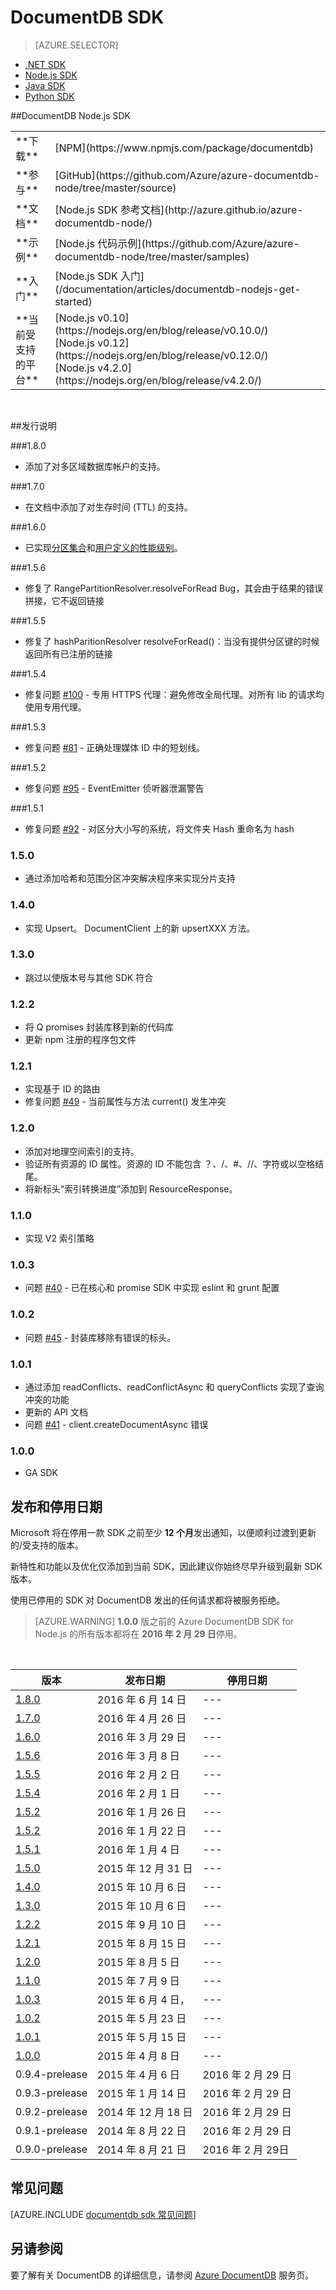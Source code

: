 <properties 
	pageTitle="DocumentDB Node.js SDK | Azure" 
	description="了解有关 Node.js SDK 的全部信息，包括发布日期、停用日期和 DocumentDB Node.js SDK 各版本之间所做的更改。" 
	services="documentdb" 
	documentationCenter="nodejs" 
	authors="aliuy" 
	manager="jhubbard" 
	editor="cgronlun"/>

<tags 
	ms.service="documentdb" 
	ms.date="06/14/2016" 
	wacn.date="06/29/2016"/>

# DocumentDB SDK

> [AZURE.SELECTOR]
- [.NET SDK](/documentation/articles/documentdb-sdk-dotnet)
- [Node.js SDK](/documentation/articles/documentdb-sdk-node)
- [Java SDK](/documentation/articles/documentdb-sdk-java)
- [Python SDK](/documentation/articles/documentdb-sdk-python)

##DocumentDB Node.js SDK

<table>
<tr><td>**下载**</td><td>[NPM](https://www.npmjs.com/package/documentdb)</td></tr>
<tr><td>**参与**</td><td>[GitHub](https://github.com/Azure/azure-documentdb-node/tree/master/source)</td></tr>
<tr><td>**文档**</td><td>[Node.js SDK 参考文档](http://azure.github.io/azure-documentdb-node/)</td></tr>
<tr><td>**示例**</td><td>[Node.js 代码示例](https://github.com/Azure/azure-documentdb-node/tree/master/samples)</td></tr>
<tr><td>**入门**</td><td>[Node.js SDK 入门](/documentation/articles/documentdb-nodejs-get-started)</td></tr>
<tr><td>**当前受支持的平台**</td><td>[Node.js v0.10](https://nodejs.org/en/blog/release/v0.10.0/)<br/>[Node.js v0.12](https://nodejs.org/en/blog/release/v0.12.0/)<br/>[Node.js v4.2.0](https://nodejs.org/en/blog/release/v4.2.0/)</td></tr>
</table></br>

##发行说明

###<a name="1.8.0"/>1.8.0</a>

  - 添加了对多区域数据库帐户的支持。

###<a name="1.7.0"/>1.7.0</a>

- 在文档中添加了对生存时间 (TTL) 的支持。

###<a name="1.6.0"/>1.6.0</a>
- 已实现[分区集合](/documentation/articles/documentdb-partition-data)和[用户定义的性能级别](/documentation/articles/documentdb-performance-levels)。 

###<a name="1.5.6"/>1.5.6</a>

- 修复了 RangePartitionResolver.resolveForRead Bug，其会由于结果的错误拼接，它不返回链接

###<a name="1.5.5"/>1.5.5</a>

- 修复了 hashParitionResolver resolveForRead()：当没有提供分区键的时候返回所有已注册的链接

###<a name="1.5.4"/>1.5.4</a>

- 修复问题 [#100](https://github.com/Azure/azure-documentdb-node/issues/100) - 专用 HTTPS 代理：避免修改全局代理。对所有 lib 的请求均使用专用代理。

###<a name="1.5.3"/>1.5.3</a>

- 修复问题 [#81](https://github.com/Azure/azure-documentdb-node/issues/81) - 正确处理媒体 ID 中的短划线。

###<a name="1.5.2"/>1.5.2</a>

- 修复问题 [#95](https://github.com/Azure/azure-documentdb-node/issues/95) - EventEmitter 侦听器泄漏警告

###<a name="1.5.1"/>1.5.1</a>

- 修复问题 [#92](https://github.com/Azure/azure-documentdb-node/issues/90) - 对区分大小写的系统，将文件夹 Hash 重命名为 hash

### <a name="1.5.0"/>1.5.0</a>

- 通过添加哈希和范围分区冲突解决程序来实现分片支持

### <a name="1.4.0"/>1.4.0</a>

- 实现 Upsert。 DocumentClient 上的新 upsertXXX 方法。 

### <a name="1.3.0"/>1.3.0</a>

- 跳过以使版本号与其他 SDK 符合

### <a name="1.2.2"/>1.2.2</a>

- 将 Q promises 封装库移到新的代码库
- 更新 npm 注册的程序包文件

### <a name="1.2.1"/>1.2.1</a>

- 实现基于 ID 的路由
- 修复问题 [#49](https://github.com/Azure/azure-documentdb-node/issues/49) - 当前属性与方法 current() 发生冲突

### <a name="1.2.0"/>1.2.0</a>

- 添加对地理空间索引的支持。
- 验证所有资源的 ID 属性。资源的 ID 不能包含 ？、/、#、&#47;&#47;、字符或以空格结尾。 
- 将新标头“索引转换进度”添加到 ResourceResponse。

### <a name="1.1.0"/>1.1.0</a>

- 实现 V2 索引策略

### <a name="1.0.3"/>1.0.3</a>

- 问题 [#40](https://github.com/Azure/azure-documentdb-node/issues/40) - 已在核心和 promise SDK 中实现 eslint 和 grunt 配置

### <a name="1.0.2"/>1.0.2</a>

- 问题 [#45](https://github.com/Azure/azure-documentdb-node/issues/45) - 封装库移除有错误的标头。

### <a name="1.0.1"/>1.0.1</a>

- 通过添加 readConflicts、readConflictAsync 和 queryConflicts 实现了查询冲突的功能
- 更新的 API 文档
- 问题 [#41](https://github.com/Azure/azure-documentdb-node/issues/41) - client.createDocumentAsync 错误  

### <a name="1.0.0"/>1.0.0</a>

- GA SDK

## 发布和停用日期
Microsoft 将在停用一款 SDK 之前至少 **12 个月**发出通知，以便顺利过渡到更新的/受支持的版本。

新特性和功能以及优化仅添加到当前 SDK，因此建议你始终尽早升级到最新 SDK 版本。

使用已停用的 SDK 对 DocumentDB 发出的任何请求都将被服务拒绝。

> [AZURE.WARNING]
**1.0.0** 版之前的 Azure DocumentDB SDK for Node.js 的所有版本都将在 **2016 年 2 月 29 日**停用。

<br/>

| 版本 | 发布日期 | 停用日期 
| ---	  | ---	         | ---
| [1\.8.0](#1.8.0) | 2016 年 6 月 14 日 |---
| [1\.7.0](#1.7.0) | 2016 年 4 月 26 日 |---
| [1\.6.0](#1.6.0) | 2016 年 3 月 29 日 |---
| [1\.5.6](#1.5.6) | 2016 年 3 月 8 日 |---
| [1\.5.5](#1.5.5) | 2016 年 2 月 2 日 |---
| [1\.5.4](#1.5.4) | 2016 年 2 月 1 日 |---
| [1\.5.2](#1.5.2) | 2016 年 1 月 26 日 |---
| [1\.5.2](#1.5.2) | 2016 年 1 月 22 日 |---
| [1\.5.1](#1.5.1) | 2016 年 1 月 4 日 |---
| [1\.5.0](#1.5.0) | 2015 年 12 月 31 日 |---
| [1\.4.0](#1.4.0) | 2015 年 10 月 6 日 |---
| [1\.3.0](#1.3.0) | 2015 年 10 月 6 日 |---
| [1\.2.2](#1.2.2) | 2015 年 9 月 10 日 |---
| [1\.2.1](#1.2.1) | 2015 年 8 月 15 日 |---
| [1\.2.0](#1.2.0) | 2015 年 8 月 5 日 |---
| [1\.1.0](#1.1.0) | 2015 年 7 月 9 日 |---
| [1\.0.3](#1.0.3) | 2015 年 6 月 4 日，|---
| [1\.0.2](#1.0.2) | 2015 年 5 月 23 日 |---
| [1\.0.1](#1.0.1) | 2015 年 5 月 15 日 |---
| [1\.0.0](#1.0.0) | 2015 年 4 月 8 日 |---
|0.9.4-prelease | 2015 年 4 月 6 日 | 2016 年 2 月 29 日
|0.9.3-prelease | 2015 年 1 月 14 日 | 2016 年 2 月 29 日
|0.9.2-prelease | 2014 年 12 月 18 日 | 2016 年 2 月 29 日
|0.9.1-prelease | 2014 年 8 月 22 日 | 2016 年 2 月 29 日
|0.9.0-prelease | 2014 年 8 月 21 日 | 2016 年 2 月 29日


## 常见问题
[AZURE.INCLUDE [documentdb sdk 常见问题](../includes/documentdb-sdk-faq.md)]

## 另请参阅

要了解有关 DocumentDB 的详细信息，请参阅 [Azure DocumentDB](https://azure.microsoft.com/services/documentdb/) 服务页。

<!---HONumber=Mooncake_0627_2016-->